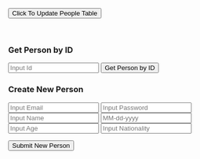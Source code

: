 
<table>

  <tr id="nameRows">
  </tr>

  <tr id="ageRows">
  </tr>

  <tr id="emailRows">
  </tr>

</table>


<script>

    function getPeople() {

        // Fetch data from API
        fetch('https://teamsports.nighthawkcoding.ml/api/person/')
        .then(response => response.json())
        .then(data => {
    
            peopleData = data;
            console.log(peopleData);
            
            // get row elements
            let nameRow = document.getElementById("nameRows");
            let ageRow = document.getElementById("ageRows");
            let emailRow = document.getElementById("emailRows");
            
            // clear table contents
            for (let j = 0; j < peopleData.length; j++){    

                nameRow.innerHTML = " ";
                ageRow.innerHTML = " ";
                emailRow.innerHTML = " ";

            }

            // add table contents
            for (let i = 0; i < peopleData.length; i++){  

                let header = document.createElement("th");
                header.setAttribute("id", i);
                header.innerHTML = peopleData[i].name;
                nameRow.appendChild(header);

                let newAgeRow = document.createElement("td");
                newAgeRow.setAttribute("id", i);
                newAgeRow.innerHTML = peopleData[i].age + " Years Old";
                ageRow.appendChild(newAgeRow);


                let newEmailRow = document.createElement("td");
                newEmailRow.setAttribute("id", i);
                newEmailRow.innerHTML = peopleData[i].email;
                emailRow.appendChild(newEmailRow);  
            }

        });

}

function getInputId(){
    let input = document.getElementById("inputId").value;
    console.log(input);
    return input;
}

function getInputEmail(){
    let input = document.getElementById("inputEmail").value;
    console.log(input);
    return input;
}

function getInputPassword(){
    let input = document.getElementById("inputPassword").value;
    console.log(input);
    return input;
}

function getInputName(){
    let input = document.getElementById("inputName").value;
    console.log(input);
    return input;
}

function getInputDob(){
    let input = document.getElementById("inputDob").value;
    console.log(input);
    return input;
}

function getInputAge(){
    let input = document.getElementById("inputAge").value;
    console.log(input);
    return input;
}

function getInputNationality(){
    let input = document.getElementById("inputNationality").value;
    console.log(input);
    return input;
}


function addPeople(){
    
    const params = {
        email: getInputEmail(),
        password: getInputPassword(), 
        name: getInputName(),
        dob: getInputDob(),
        age: getInputAge(),
        nationality: getInputNationality(),

    };

    const options = {
        method: 'POST',
        body: JSON.stringify( params )  
    };

    fetch( 'https://teamsports.nighthawkcoding.ml/api/person/post/', options )
        .then(response => response.json())
        .then(data => {console.log(data);});

}

function getId(id) {
    idResult = document.getElementById("idResult");

    if(id < 19){
        idResult.innerHTML = "Invalid ID. Person 0 has an ID of 19.";
    }
    // Fetch data from API
    fetch('https://teamsports.nighthawkcoding.ml/api/person/' + id)
    .then(response => response.json())
    .then(data => {
        console.log(data);
        idResult.innerHTML = "Person: " + data.name;
    })
}

</script>

<button onclick="getPeople()">Click To Update People Table</button>

<br>

### Get Person by ID

<p id="idResult"></p>

<input id="inputId" placeholder="Input Id">
    <button onclick="getId(getInputId())">Get Person by ID</button>

<br>

### Create New Person

<input id="inputEmail" placeholder="Input Email">


<input id="inputPassword" placeholder="Input Password">


<input id="inputName" placeholder="Input Name">


<input id="inputDob" placeholder="MM-dd-yyyy">


<input id="inputAge" placeholder="Input Age">


<input id="inputNationality" placeholder="Input Nationality">


<button onclick="addPeople()">Submit New Person</button>

    

